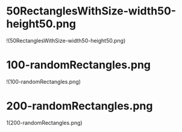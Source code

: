 #  50RectanglesWithSize-width50-height50.png
!(50RectanglesWithSize-width50-height50.png)
#  100-randomRectangles.png
!(100-randomRectangles.png)
#  200-randomRectangles.png
1(200-randomRectangles.png)